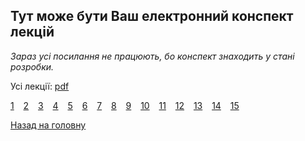 ## Тут може бути **Ваш** електронний конспект лекцій

_Зараз усі посилання не працюють, бо конспект знаходить у стані розробки._

Усі лекції: [pdf](00.pdf)

[1](01.pdf) &ensp; [2](02.pdf) &ensp; [3](03.pdf) &ensp; [4](04.pdf) &ensp; [5](05.pdf) &ensp; [6](06.pdf) &ensp; [7](07.pdf) &ensp; [8](08.pdf) &ensp; [9](09.pdf) &ensp; [10](10.pdf) &ensp; [11](11.pdf) &ensp; [12](12.pdf) &ensp; [13](13.pdf) &ensp; [14](14.pdf) &ensp; [15](15.pdf)

[Назад на головну](../README.md)
